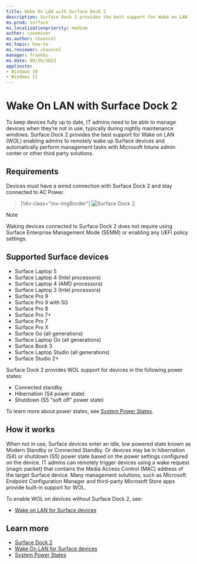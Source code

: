 ```yaml
---
title: Wake On LAN with Surface Dock 2
description: Surface Dock 2 provides the best support for Wake on LAN (WOL) enabling admins to remotely wake up devices and automatically perform management tasks.
ms.prod: surface
ms.localizationpriority: medium
author: coveminer
ms.author: chauncel
ms.topic: how-to
ms.reviewer: chauncel
manager: frankbu
ms.date: 09/29/2023
appliesto:
- Windows 10
- Windows 11
---
```


# Wake On LAN with Surface Dock 2

To keep devices fully up to date, IT admins need to be able to manage devices when they’re not in use, typically during nightly maintenance windows. Surface Dock 2 provides the best support for Wake on LAN (WOL) enabling admins to remotely wake up Surface devices and automatically perform management tasks with Microsoft Intune admin center or other third party solutions.

## Requirements

Devices must have a wired connection with Surface Dock 2 and stay connected to AC Power.

> [!div class="mx-imgBorder"]
> ![Surface Dock 2.](images/surface-dock2-angled.png)

> [!NOTE]
> Waking devices connected to Surface Dock 2 does not require using Surface Enterprise Management Mode (SEMM) or enabling any UEFI policy settings.

## Supported Surface devices

- Surface Laptop 5
- Surface Laptop 4 (Intel processors)
- Surface Laptop 4 (AMD processors)
- Surface Laptop 3 (Intel processors)
- Surface Pro 9
- Surface Pro 9 with 5G
- Surface Pro 8
- Surface Pro 7+
- Surface Pro 7
- Surface Pro X
- Surface Go (all generations)
- Surface Laptop Go (all generations)
- Surface Book 3
- Surface Laptop Studio (all generations)
- Surface Studio 2+

Surface Dock 2 provides WOL support for devices in the following power states:

- Connected standby
- Hibernation (S4 power state)
- Shutdown (S5 “soft off” power state)

To learn more about power states, see [System Power States](/windows/win32/power/system-power-states).

## How it works

When not in use, Surface devices enter an idle, low powered state known as Modern Standby or Connected Standby. Or devices may be in hibernation (S4) or shutdown (S5) power state based on the power settings configured on the device. IT admins can remotely trigger devices using a wake request (magic packet) that contains the Media Access Control (MAC) address of the target Surface device. Many management solutions, such as Microsoft Endpoint Configuration Manager and third-party Microsoft Store apps provide built-in support for WOL.

To enable WOL on devices without Surface Dock 2, see:

- [Wake on LAN for Surface devices](wake-on-lan-for-surface-devices.md)

## Learn more

- [Surface Dock 2](https://www.microsoft.com/p/surface-dock-2-for-business/8q4hgc6kbmdq?)
- [Wake On LAN for Surface devices](wake-on-lan-for-surface-devices.md)
- [System Power States](/windows/win32/power/system-power-states)

